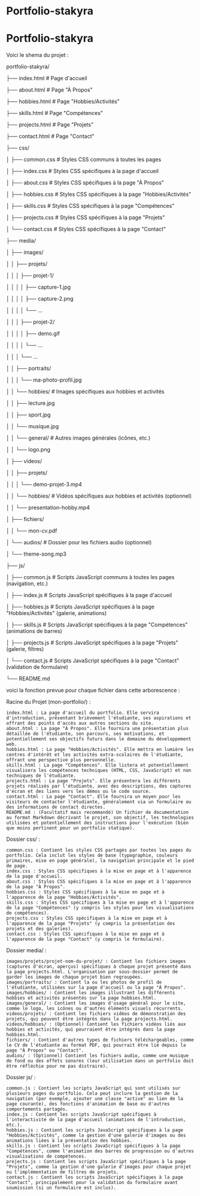 # Portfolio-stakyra
# Portfolio-stakyra


Voici le shema du projet :





portfolio-stakyra/

├── index.html # Page d'accueil

├── about.html # Page "À Propos"

├── hobbies.html # Page "Hobbies/Activités"

├── skills.html # Page "Compétences"

├── projects.html # Page "Projets"

├── contact.html # Page "Contact"

├── css/

│ ├── common.css # Styles CSS communs à toutes les pages

│ ├── index.css # Styles CSS spécifiques à la page d'accueil

│ ├── about.css # Styles CSS spécifiques à la page "À Propos"

│ ├── hobbies.css # Styles CSS spécifiques à la page "Hobbies/Activités"

│ ├── skills.css # Styles CSS spécifiques à la page "Compétences"

│ ├── projects.css # Styles CSS spécifiques à la page "Projets"

│ └── contact.css # Styles CSS spécifiques à la page "Contact"

├── media/

│ ├── images/

│ │ ├── projets/

│ │ │ ├── projet-1/

│ │ │ │ ├── capture-1.jpg

│ │ │ │ ├── capture-2.png

│ │ │ │ └── ...

│ │ │ ├── projet-2/

│ │ │ │ ├── demo.gif

│ │ │ │ └── ...

│ │ │ └── ...

│ │ ├── portraits/

│ │ │ └── ma-photo-profil.jpg

│ │ └── hobbies/ # Images spécifiques aux hobbies et activités

│ │ ├── lecture.jpg

│ │ ├── sport.jpg

│ │ └── musique.jpg

│ │ └── general/ # Autres images générales (icônes, etc.)

│ │ └── logo.png

│ ├── videos/

│ │ ├── projets/

│ │ │ └── demo-projet-3.mp4

│ │ └── hobbies/ # Vidéos spécifiques aux hobbies et activités (optionnel)

│ │ └── presentation-hobby.mp4

│ ├── fichiers/

│ │ └── mon-cv.pdf

│ └── audios/ # Dossier pour les fichiers audio (optionnel)

│ └── theme-song.mp3

├── js/

│ ├── common.js # Scripts JavaScript communs à toutes les pages (navigation, etc.)

│ ├── index.js # Scripts JavaScript spécifiques à la page d'accueil

│ ├── hobbies.js # Scripts JavaScript spécifiques à la page "Hobbies/Activités" (galerie, animations)

│ ├── skills.js # Scripts JavaScript spécifiques à la page "Compétences" (animations de barres)

│ ├── projects.js # Scripts JavaScript spécifiques à la page "Projets" (galerie, filtres)

│ └── contact.js # Scripts JavaScript spécifiques à la page "Contact" (validation de formulaire)

└── README.md



voici la fonction prevue pour chaque fichier dans cette arborescence :

Racine du Projet (mon-portfolio/) :

    index.html : La page d'accueil du portfolio. Elle servira d'introduction, présentant brièvement l'étudiante, ses aspirations et offrant des points d'accès aux autres sections du site.
    about.html : La page "À Propos". Elle fournira une présentation plus détaillée de l'étudiante, son parcours, ses motivations, et potentiellement ses objectifs futurs dans le domaine du développement web.
    hobbies.html : La page "Hobbies/Activités". Elle mettra en lumière les centres d'intérêt et les activités extra-scolaires de l'étudiante, offrant une perspective plus personnelle.
    skills.html : La page "Compétences". Elle listera et potentiellement visualisera les compétences techniques (HTML, CSS, JavaScript) et non techniques de l'étudiante.
    projects.html : La page "Projets". Elle présentera les différents projets réalisés par l'étudiante, avec des descriptions, des captures d'écran et des liens vers les démos ou le code source.
    contact.html : La page "Contact". Elle fournira un moyen pour les visiteurs de contacter l'étudiante, généralement via un formulaire ou des informations de contact directes.
    README.md : (Facultatif mais recommandé) Un fichier de documentation au format Markdown décrivant le projet, son objectif, les technologies utilisées et potentiellement des instructions pour l'exécution (bien que moins pertinent pour un portfolio statique).

Dossier css/ :

    common.css : Contient les styles CSS partagés par toutes les pages du portfolio. Cela inclut les styles de base (typographie, couleurs primaires, mise en page générale), la navigation principale et le pied de page.
    index.css : Styles CSS spécifiques à la mise en page et à l'apparence de la page d'accueil.
    about.css : Styles CSS spécifiques à la mise en page et à l'apparence de la page "À Propos".
    hobbies.css : Styles CSS spécifiques à la mise en page et à l'apparence de la page "Hobbies/Activités".
    skills.css : Styles CSS spécifiques à la mise en page et à l'apparence de la page "Compétences" (y compris les styles pour les visualisations de compétences).
    projects.css : Styles CSS spécifiques à la mise en page et à l'apparence de la page "Projets" (y compris la présentation des projets et des galeries).
    contact.css : Styles CSS spécifiques à la mise en page et à l'apparence de la page "Contact" (y compris le formulaire).

Dossier media/ :

    images/projets/projet-nom-du-projet/ : Contient les fichiers images (captures d'écran, aperçus) spécifiques à chaque projet présenté dans la page projects.html. L'organisation par sous-dossier permet de garder les images de chaque projet bien regroupées.
    images/portraits/ : Contient la ou les photos de profil de l'étudiante, utilisées sur la page d'accueil ou la page "À Propos".
    images/hobbies/ : Contient les images illustrant les différents hobbies et activités présentés sur la page hobbies.html.
    images/general/ : Contient les images d'usage général pour le site, comme le logo, les icônes ou d'autres éléments visuels récurrents.
    videos/projets/ : Contient les fichiers vidéos de démonstration des projets, qui peuvent être intégrés dans la page projects.html.
    videos/hobbies/ : (Optionnel) Contient les fichiers vidéos liés aux hobbies et activités, qui pourraient être intégrés dans la page hobbies.html.
    fichiers/ : Contient d'autres types de fichiers téléchargeables, comme le CV de l'étudiante au format PDF, qui pourrait être lié depuis la page "À Propos" ou "Contact".
    audios/ : (Optionnel) Contient les fichiers audio, comme une musique de fond ou des effets sonores (leur utilisation dans un portfolio doit être réfléchie pour ne pas distraire).

Dossier js/ :

    common.js : Contient les scripts JavaScript qui sont utilisés sur plusieurs pages du portfolio. Cela peut inclure la gestion de la navigation (par exemple, ajouter une classe "active" au lien de la page courante), des fonctions d'animation de base ou d'autres comportements partagés.
    index.js : Contient les scripts JavaScript spécifiques à l'interactivité de la page d'accueil (animations de l'introduction, etc.).
    hobbies.js : Contient les scripts JavaScript spécifiques à la page "Hobbies/Activités", comme la gestion d'une galerie d'images ou des animations liées à la présentation des hobbies.
    skills.js : Contient les scripts JavaScript spécifiques à la page "Compétences", comme l'animation des barres de progression ou d'autres visualisations de compétences.
    projects.js : Contient les scripts JavaScript spécifiques à la page "Projets", comme la gestion d'une galerie d'images pour chaque projet ou l'implémentation de filtres de projets.
    contact.js : Contient les scripts JavaScript spécifiques à la page "Contact", principalement pour la validation du formulaire avant soumission (si un formulaire est inclus).